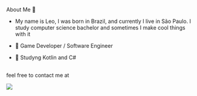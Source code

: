 ##
About Me 🤔

- My name is Leo, I was born in Brazil, and currently I live in São Paulo. I study computer science bachelor and sometimes I make cool things with it


- 🔭 Game Developer /  Software Engineer
- 🌱 Studyng Kotlin and C#



  
  ##
feel free to contact me at

  <a href = "mailto:le0cadio@pm.me"><img src="https://img.shields.io/badge/-Gmail-%23333?style=for-the-badge&logo=gmail&logoColor=white" target="_blank"></a>
  
  </br>
